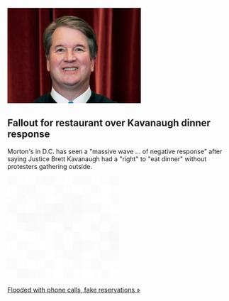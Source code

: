 
![Fallout for restaurant over Kavanaugh dinner response](./20220709235903.png)
## Fallout for restaurant over Kavanaugh dinner response

Morton's in D.C. has seen a "massive wave ... of negative response" after saying Justice Brett Kavanaugh had a "right" to "eat dinner" without protesters gathering outside.

![pic](../square_bg.png)

[Flooded with phone calls, fake reservations »](https://www.yahoo.com/news/mortons-flooded-phone-calls-fake-195706339.html)
